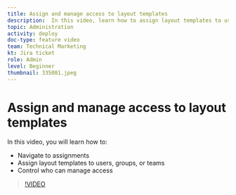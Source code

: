 ```yaml
---
title: Assign and manage access to layout templates
description:  In this video, learn how to assign layout templates to users and control who can manage access.
topic: Administration
activity: deploy
doc-type: feature video
team: Technical Marketing
kt: Jira ticket
role: Admin
level: Beginner
thumbnail: 335081.jpeg
---
```

# Assign and manage access to layout templates

In this video, you will learn how to:

* Navigate to assignments
* Assign layout templates to users, groups, or teams
* Control who can manage access

>[!VIDEO](https://video.tv.adobe.com/v/MPC#/?quality=12&learn=on)
